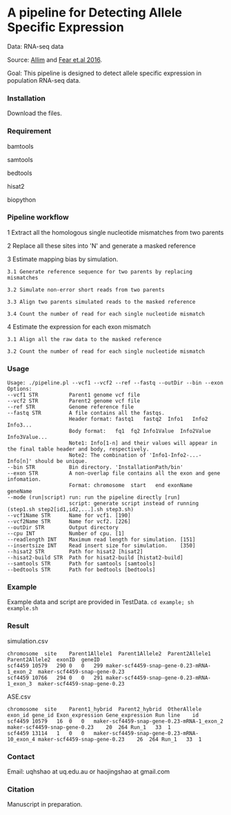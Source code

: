 # A pipeline for Detecting Allele Specific Expression
Data:   RNA-seq data
 
Source: [Allim](https://www.ncbi.nlm.nih.gov/pmc/articles/PMC3739924/) and [Fear et.al 2016](https://www.genetics.org/content/203/3/1177).
 
Goal:	This pipeline is designed to detect allele specific expression in population RNA-seq data.

### Installation
 
Download the files.

### Requirement
bamtools
 
samtools
 
bedtools
 
hisat2
 
biopython

### Pipeline workflow

1 Extract all the homologous single nucleotide mismatches from two parents

2 Replace all these sites into 'N' and generate a masked reference

3 Estimate mapping bias by simulation.

	3.1 Generate reference sequence for two parents by replacing mismatches
	
	3.2 Simulate non-error short reads from two parents
	
	3.3 Align two parents simulated reads to the masked reference
	
	3.4 Count the number of read for each single nucleotide mismatch

4 Estimate the expression for each exon mismatch

	3.1 Align all the raw data to the masked reference
	
	3.2 Count the number of read for each single nucleotide mismatch


### Usage
```
Usage: ./pipeline.pl --vcf1 --vcf2 --ref --fastq --outDir --bin --exon
Options:
--vcf1 STR          Parent1 genome vcf file
--vcf2 STR          Parent2 genome vcf file
--ref STR           Genome reference file
--fastq STR         A file contains all the fastqs.
                    Header format: fastq1	fastq2	Info1	Info2	Info3...
                    Body format:   fq1	fq2	Info1Value	Info2Value	Info3Value...
                    Note1: Info[1-n] and their values will appear in the final table header and body, respectively.
                    Note2: The combination of 'Info1-Info2-...-Info[n]' should be unique.
--bin STR           Bin directory. 'InstallationPath/bin'
--exon STR          A non-overlap file contains all the exon and gene infomation.
                    Format: chromosome	start	end	exonName	geneName
--mode (run|script) run: run the pipeline directly [run]
                    script: generate script instead of running (step1.sh step2[id1,id2,...].sh step3.sh)
--vcf1Name STR      Name for vcf1. [190]
--vcf2Name STR      Name for vcf2. [226]
--outDir STR        Output directory
--cpu INT           Number of cpu. [1]
--readlength INT    Maximum read length for simulation. [151]
--insertsize INT    Read insert size for simulation.    [350]
--hisat2 STR        Path for hisat2 [hisat2]
--hisat2-build STR  Path for hisat2-build [histat2-build]
--samtools STR      Path for samtools [samtools]
--bedtools STR      Path for bedtools [bedtools]
```

### Example
Example data and script are provided in TestData. 
`cd example; sh example.sh`

### Result

simulation.csv

```
chromosome	site	Parent1Allele1	Parent1Allele2	Parent2Allele1	Parent2Allele2	exonID	geneID
scf4459	10579	290	0	0	299	maker-scf4459-snap-gene-0.23-mRNA-1_exon_2	maker-scf4459-snap-gene-0.23
scf4459	10766	294	0	0	291	maker-scf4459-snap-gene-0.23-mRNA-1_exon_3	maker-scf4459-snap-gene-0.23
```

ASE.csv

```
chromosome	site	Parent1_hybrid	Parent2_hybrid	OtherAllele	exon_id	gene_id	Exon_expression	Gene_expression	Run	line	id
scf4459	10579	16	0	0	maker-scf4459-snap-gene-0.23-mRNA-1_exon_2	maker-scf4459-snap-gene-0.23	20	264	Run_1	33	1
scf4459	13114	1	0	0	maker-scf4459-snap-gene-0.23-mRNA-10_exon_4	maker-scf4459-snap-gene-0.23	26	264	Run_1	33	1
```
### Contact
Email: uqhshao at uq.edu.au or haojingshao at gmail.com

### Citation
Manuscript in preparation.
